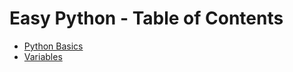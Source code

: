 # Easy Python - Table of Contents

- [Python Basics](https://github.com/easy-python-uz/python/blob/main/00-Python%20Basics/README.md)
- [Variables](https://github.com/easy-python-uz/python/blob/main/01-Variables/README.md)